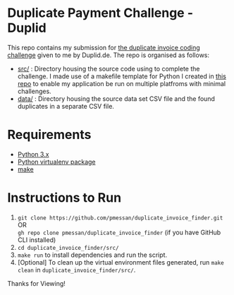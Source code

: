 # Duplicate Payment Challenge - Duplid

This repo contains my submission for [the duplicate invoice coding challenge](challenge.pdf) given to me by Duplid.de. The repo is organised as follows:
* [src/](src/) : Directory housing the source code using to complete the challenge. I made use of a makefile template for Python I created in [this repo](https://github.com/pmessan/makefile-python-template) to enable my application be run on multiple platfroms with minimal challenges.
* [data/](data/) : Directory housing the source data set CSV file and the found duplicates in a separate CSV file.

# Requirements

- [Python 3.x](https://www.python.org/downloads/)
- [Python virtualenv package](https://pypi.org/project/virtualenv/)
- [make](https://www.gnu.org/software/make/)

# Instructions to Run

1. `git clone https://github.com/pmessan/duplicate_invoice_finder.git` OR  
`gh repo clone pmessan/duplicate_invoice_finder` 
(if you have GitHub CLI installed)
2. `cd duplicate_invoice_finder/src/`
3. `make run` to install dependencies and run the script.
4. \[Optional\] To clean up the virtual environment files generated, run `make clean` in `duplicate_invoice_finder/src/`.

Thanks for Viewing!
